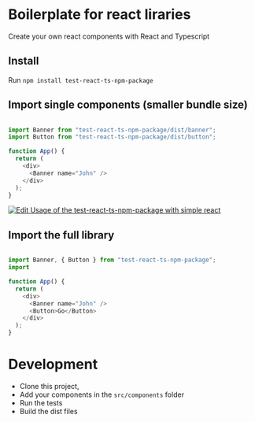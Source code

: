 # Boilerplate for react liraries
Create your own react components with React and Typescript


## Install
Run `npm install test-react-ts-npm-package`

## Import single components (smaller bundle size)
```js

import Banner from "test-react-ts-npm-package/dist/banner";
import Button from "test-react-ts-npm-package/dist/button";

function App() {
  return (
    <div>
      <Banner name="John" />
    </div>
  );
}
```
[![Edit Usage of the test-react-ts-npm-package with simple react](https://codesandbox.io/static/img/play-codesandbox.svg)](https://codesandbox.io/s/64m89m9pj3)

## Import the full library
```js

import Banner, { Button } from "test-react-ts-npm-package";
import

function App() {
  return (
    <div>
      <Banner name="John" />
      <Button>Go</Button>
    </div>
  );
}
```


# Development

- Clone this project, 
- Add your components in the `src/components` folder
- Run the tests
- Build the dist files






